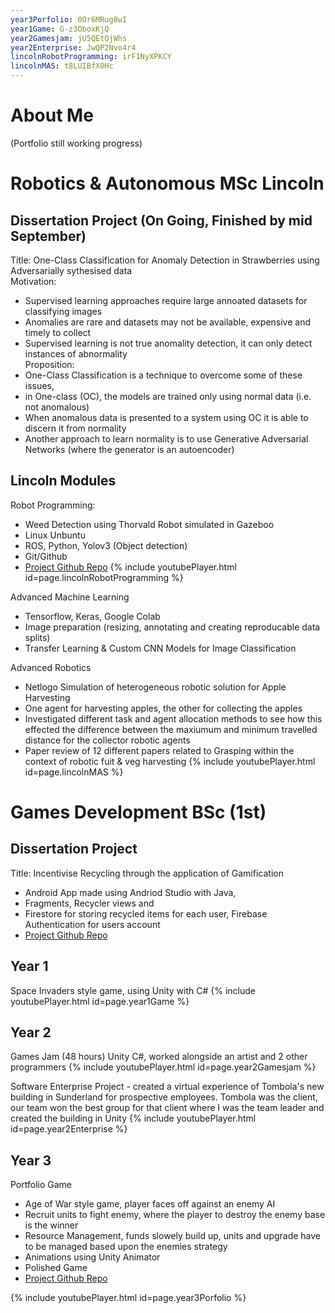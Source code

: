 ```yaml
---
year3Porfolio: 0Or6MRug8wI
year1Game: G-z3OboxKjQ
year2Gamesjam: jU5QEtQjWhs
year2Enterprise: JwQP2Nvo4r4
lincolnRobotProgramming: irF1NyXPKCY
lincolnMAS: t8LUIBfX0Hc
---
```


# About Me
(Portfolio still working progress)

# Robotics & Autonomous MSc Lincoln
## Dissertation Project (On Going, Finished by mid September)
Title: One-Class Classification for Anomaly Detection in Strawberries using Adversarially sythesised data <br/>
Motivation:
- Supervised learning approaches require large annoated datasets for classifying images 
- Anomalies are rare and datasets may not be available, expensive and timely to collect 
- Supervised learning is not true anomality detection, it can only detect instances of abnormality <br/>
Proposition:
- One-Class Classification is a technique to overcome some of these issues,
- in One-class (OC), the models are trained only using normal data (i.e. not anomalous)
- When anomalous data is presented to a system using OC it is able to discern it from normality 
- Another approach to learn normality is to use Generative Adversarial Networks (where the generator is an autoencoder) 

## Lincoln Modules
Robot Programming: 
- Weed Detection using Thorvald Robot simulated in Gazeboo 
- Linux Unbuntu 
- ROS, Python, Yolov3 (Object detection)
- Git/Github 
- [Project Github Repo](https://github.com/owenwould/weeding_assignment)
{% include youtubePlayer.html id=page.lincolnRobotProgramming %} <br/>

Advanced Machine Learning 
- Tensorflow, Keras, Google Colab
- Image preparation (resizing, annotating and creating reproducable data splits) 
- Transfer Learning & Custom CNN Models for Image Classification 

Advanced Robotics 
- Netlogo Simulation of heterogeneous robotic solution for Apple Harvesting 
- One agent for harvesting apples, the other for collecting the apples 
- Investigated different task and agent allocation methods to see how this effected the difference between the maxiumum and minimum travelled distance for the collector robotic agents 
- Paper review of 12 different papers related to Grasping within the context of robotic fuit & veg harvesting 
{% include youtubePlayer.html id=page.lincolnMAS %} <br/>

# Games Development BSc (1st)
## Dissertation Project
Title: Incentivise Recycling through the application of Gamification
- Android App made using Andriod Studio with Java,
- Fragments, Recycler views and 
- Firestore for storing recycled items for each user, Firebase Authentication for users account 
- [Project Github Repo](https://github.com/owenwould/Recyclebox)

## Year 1 
Space Invaders style game, using Unity with C#
{% include youtubePlayer.html id=page.year1Game %} <br/>

## Year 2
Games Jam (48 hours) Unity C#, worked alongside an artist and 2 other programmers
{% include youtubePlayer.html id=page.year2Gamesjam %} <br/>

Software Enterprise Project - created a virtual experience of Tombola's new building in Sunderland for prospective employees. 
Tombola was the client, our team won the best group for that client where I was the team leader and created the building in 
Unity 
{% include youtubePlayer.html id=page.year2Enterprise %} <br/>

## Year 3
Portfolio Game <br/>
- Age of War style game, player faces off against an enemy AI
- Recruit units to fight enemy, where the player to destroy the enemy base is the winner 
- Resource Management, funds slowely build up, units and upgrade have to be managed based upon the enemies strategy
- Animations using Unity Animator 
- Polished Game
- [Project Github Repo](https://github.com/owenwould/PortfolioGame)

{% include youtubePlayer.html id=page.year3Porfolio %} <br/>
